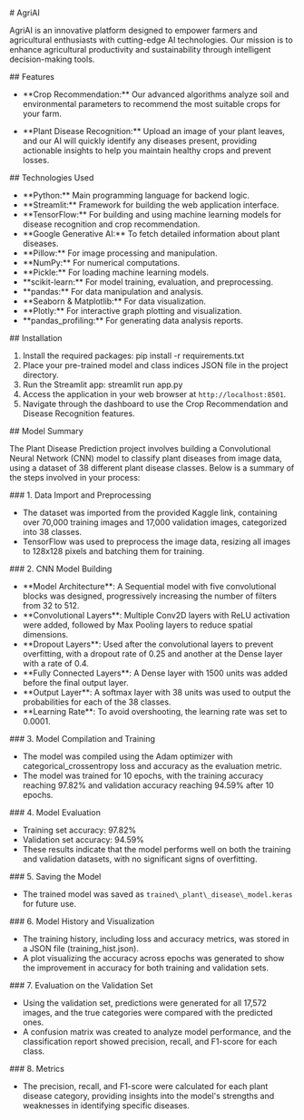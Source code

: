 

\
\# AgriAI

AgriAI is an innovative platform designed to empower farmers and agricultural enthusiasts with cutting-edge AI technologies. Our mission is to enhance agricultural productivity and sustainability through intelligent decision-making tools.

\## Features

- \*\*Crop Recommendation:\*\* Our advanced algorithms analyze soil and environmental parameters to recommend the most suitable crops for your farm.

- \*\*Plant Disease Recognition:\*\* Upload an image of your plant leaves, and our AI will quickly identify any diseases present, providing actionable insights to help you maintain healthy crops and prevent losses.

\## Technologies Used

- \*\*Python:\*\* Main programming language for backend logic.
- \*\*Streamlit:\*\* Framework for building the web application interface.
- \*\*TensorFlow:\*\* For building and using machine learning models for disease recognition and crop recommendation.
- \*\*Google Generative AI:\*\* To fetch detailed information about plant diseases.
- \*\*Pillow:\*\* For image processing and manipulation.
- \*\*NumPy:\*\* For numerical computations.
- \*\*Pickle:\*\* For loading machine learning models.
- \*\*scikit-learn:\*\* For model training, evaluation, and preprocessing.
- \*\*pandas:\*\* For data manipulation and analysis.
- \*\*Seaborn & Matplotlib:\*\* For data visualization.
- \*\*Plotly:\*\* For interactive graph plotting and visualization.
- \*\*pandas\_profiling:\*\* For generating data analysis reports.

\## Installation
1. Install the required packages:
pip install -r requirements.txt
1. Place your pre-trained model and class indices JSON file in the project directory.
1. Run the Streamlit app:
streamlit run app.py
1. Access the application in your web browser at `http://localhost:8501`.
1. Navigate through the dashboard to use the Crop Recommendation and Disease Recognition features.

\## Model Summary

The Plant Disease Prediction project involves building a Convolutional Neural Network (CNN) model to classify plant diseases from image data, using a dataset of 38 different plant disease classes. Below is a summary of the steps involved in your process:

\### 1. Data Import and Preprocessing

- The dataset was imported from the provided Kaggle link, containing over 70,000 training images and 17,000 validation images, categorized into 38 classes.
- TensorFlow was used to preprocess the image data, resizing all images to 128x128 pixels and batching them for training.

\### 2. CNN Model Building

- \*\*Model Architecture\*\*: A Sequential model with five convolutional blocks was designed, progressively increasing the number of filters from 32 to 512.
- \*\*Convolutional Layers\*\*: Multiple Conv2D layers with ReLU activation were added, followed by Max Pooling layers to reduce spatial dimensions.
- \*\*Dropout Layers\*\*: Used after the convolutional layers to prevent overfitting, with a dropout rate of 0.25 and another at the Dense layer with a rate of 0.4.
- \*\*Fully Connected Layers\*\*: A Dense layer with 1500 units was added before the final output layer.
- \*\*Output Layer\*\*: A softmax layer with 38 units was used to output the probabilities for each of the 38 classes.
- \*\*Learning Rate\*\*: To avoid overshooting, the learning rate was set to 0.0001.

\### 3. Model Compilation and Training

- The model was compiled using the Adam optimizer with categorical\_crossentropy loss and accuracy as the evaluation metric.
- The model was trained for 10 epochs, with the training accuracy reaching 97.82% and validation accuracy reaching 94.59% after 10 epochs.

\### 4. Model Evaluation

- Training set accuracy: 97.82%
- Validation set accuracy: 94.59%
- These results indicate that the model performs well on both the training and validation datasets, with no significant signs of overfitting.

\### 5. Saving the Model

- The trained model was saved as `trained\_plant\_disease\_model.keras` for future use.

\### 6. Model History and Visualization

- The training history, including loss and accuracy metrics, was stored in a JSON file (training\_hist.json).
- A plot visualizing the accuracy across epochs was generated to show the improvement in accuracy for both training and validation sets.

\### 7. Evaluation on the Validation Set

- Using the validation set, predictions were generated for all 17,572 images, and the true categories were compared with the predicted ones.
- A confusion matrix was created to analyze model performance, and the classification report showed precision, recall, and F1-score for each class.

\### 8. Metrics

- The precision, recall, and F1-score were calculated for each plant disease category, providing insights into the model's strengths and weaknesses in identifying specific diseases.


